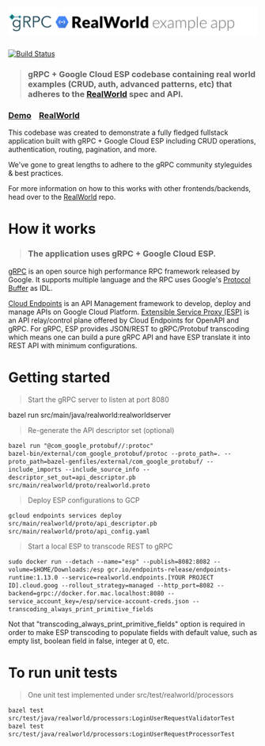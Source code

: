 # ![RealWorld Example App](logo.png)

[![Build Status](https://travis-ci.org/godspeedchu/grpc-realworld-example.svg?branch=master)](https://travis-ci.org/godspeedchu/grpc-realworld-example)

> ### gRPC + Google Cloud ESP codebase containing real world examples (CRUD, auth, advanced patterns, etc) that adheres to the [RealWorld](https://github.com/gothinkster/realworld) spec and API.


### [Demo](https://github.com/gothinkster/realworld)&nbsp;&nbsp;&nbsp;&nbsp;[RealWorld](https://github.com/gothinkster/realworld)


This codebase was created to demonstrate a fully fledged fullstack application built with gRPC + Google Cloud ESP including CRUD operations, authentication, routing, pagination, and more.

We've gone to great lengths to adhere to the gRPC community styleguides & best practices.

For more information on how to this works with other frontends/backends, head over to the [RealWorld](https://github.com/gothinkster/realworld) repo.


# How it works

> ### The application uses gRPC + Google Cloud ESP.

[gRPC](https://grpc.io/) is an open source high performance RPC framework released by Google. It supports multiple language and the RPC uses Google's [Protocol Buffer](https://developers.google.com/protocol-buffers/) as IDL.

[Cloud Endpoints](https://cloud.google.com/endpoints/) is an API Management framework to develop, deploy and manage APIs on Google Cloud Platform. [Extensible Service Proxy (ESP)](https://cloud.google.com/endpoints/docs/frameworks/frameworks-extensible-service-proxy) is an API relay/control plane offered by Cloud Endpoints for OpenAPI and gRPC. For gRPC, ESP provides JSON/REST to gRPC/Protobuf transcoding which means one can build a pure gRPC API and have ESP translate it into REST API with minimum configurations.

# Getting started

> Start the gRPC server to listen at port 8080

bazel run src/main/java/realworld:realworldserver

> Re-generate the API descriptor set (optional)

```shell
bazel run "@com_google_protobuf//:protoc"
bazel-bin/external/com_google_protobuf/protoc --proto_path=. --proto_path=bazel-genfiles/external/com_google_protobuf/ --include_imports --include_source_info --descriptor_set_out=api_descriptor.pb src/main/realworld/proto/realworld.proto
```

> Deploy ESP configurations to GCP

```shell
gcloud endpoints services deploy src/main/realworld/proto/api_descriptor.pb src/main/realworld/proto/api_config.yaml
```

> Start a local ESP to transcode REST to gRPC

```shell
sudo docker run --detach --name="esp" --publish=8082:8082 --volume=$HOME/Downloads:/esp gcr.io/endpoints-release/endpoints-runtime:1.13.0 --service=realworld.endpoints.[YOUR PROJECT ID].cloud.goog --rollout_strategy=managed --http_port=8082 --backend=grpc://docker.for.mac.localhost:8080 --service_account_key=/esp/service-account-creds.json --transcoding_always_print_primitive_fields
```

Not that "transcoding_always_print_primitive_fields" option is required in order to make ESP transcoding to populate fields with default value, such as empty list, boolean field in false, integer at 0, etc.

# To run unit tests

> One unit test implemented under src/test/realworld/processors

```shell
bazel test src/test/java/realworld/processors:LoginUserRequestValidatorTest
bazel test src/test/java/realworld/processors:LoginUserRequestProcessorTest
```
